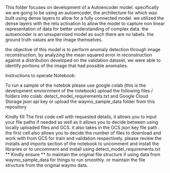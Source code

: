 This folder focuses on development of a Autoencoder model. specifically we are going to be using an autoencoder, the architecture for which was built using dense layers to allow for a fully connected model. we utilized the dense layers with the relu activation to allow the model to capture non linear representation of data for better understanding of complex data. the autoencoder is an unsupervised model as such there are no labels. the ground truth values are the image themselves. 

the objective of this model is to perform anomaly detection through image reconstruction, by analyzing the mean squared error in reconstruction against a distribution developed on the validation dataset, we were able to identify portions of the image that had possible anomalies.

Instructions to operate Notebook:

To run a sample of the notebok please use google colab (this is the development enviornment of the notebook)
upload the following files / folders into colab: detect_model_requirements.txt and Google Cloud Storage json api key or upload the waymo_sample_data folder from this repository

Kindly fill The first code cell with requested details, it allows you to input your file paths if needed as well as it allows you to decide between using locally uploaded files and GCS. it also takes in the GCS json key file path .
the first cell also allows you to decide the number of files to download and work with from GCS for train and validation respectively.
please review the installs and imports section of the notebook to uncomment and install the libraries or to uncomment and install using detect_model_requirements.txt
** Kindly ensure ** to maintain the original file structure if using data from waymo_sample_data for things to run smoothly. or maintain the file structure from the original waymo data.
